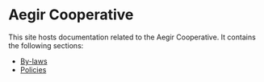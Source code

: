 Aegir Cooperative
=================

This site hosts documentation related to the Aegir Cooperative. It contains the
following sections:

* [By-laws](by-laws.md)
* [Policies](policies.md)

